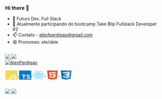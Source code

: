 ### Hi there 👋

- 🔭 Futuro Dev. Full Stack
- 🌱 Atualmente participando do bootcamp Take Blip Fullstack Developer #2
- 📫 Contato - alexfperdigao@gmail.com
- 😄 Pronomes: ele/dele
 ##
 <div>
  <a href="https://www.linkedin.com/in/alex-perdigao/">
  <img height="180em" src="https://github-readme-stats.vercel.app/api?username=AlexPerdigao&show_icons=true&theme=merko&include_all_commits=true&count_private=true"/>
  <img height="180em" src="https://github-readme-stats.vercel.app/api/top-langs/?username=AlexPerdigao&layout=compact&langs_count=16&theme=merko"/>
 </div>
 <div>
  <img src="https://komarev.com/ghpvc/?username=AlexPerdigao&color=green" alt="AlexPerdigao"/> 
 </div>
  
<div style="display: inline_block"><br>
  <img align="center" alt="Alex-Js" height="30" width="40" src="https://raw.githubusercontent.com/devicons/devicon/master/icons/javascript/javascript-plain.svg">
  <img align="center" alt="Alex-Ts" height="30" width="40" src="https://raw.githubusercontent.com/devicons/devicon/master/icons/typescript/typescript-plain.svg">
  <img align="center" alt="Alex-React" height="30" width="40" src="https://raw.githubusercontent.com/devicons/devicon/master/icons/react/react-original.svg">
  <img align="center" alt="AlexAlex-HTML" height="30" width="40" src="https://raw.githubusercontent.com/devicons/devicon/master/icons/html5/html5-original.svg">
  <img align="center" alt="Alex-CSS" height="30" width="40" src="https://raw.githubusercontent.com/devicons/devicon/master/icons/css3/css3-original.svg">
  </div>
  
  ##
  <div>
  <a href = "mailto:alexfperdigao@gmail"><img src="https://img.shields.io/badge/Gmail-D14836?style=for-the-badge&logo=gmail&logoColor=white" target="_blank"></a>
  <a href=https://www.linkedin.com/in/alex-perdigao/ target="_blank"><img src="https://img.shields.io/badge/-LinkedIn-%230077B5?style=for-the-badge&logo=linkedin&logoColor=white" target="_blank"></a>   
</div>

  
